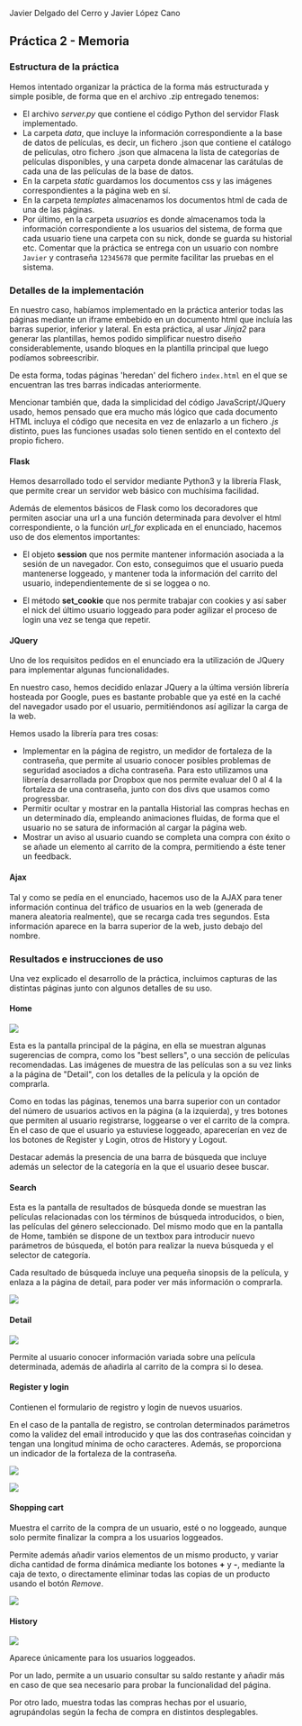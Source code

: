 Javier Delgado del Cerro y Javier López Cano

## Práctica 2 - Memoria

### Estructura de la práctica

Hemos intentado organizar la práctica de la forma más estructurada y simple posible, de forma que en el archivo .zip entregado tenemos:

- El archivo *server.py* que contiene el código Python del servidor Flask implementado.
- La carpeta *data*, que incluye la información correspondiente a la base de datos de películas, es decir, un fichero .json que contiene el catálogo de películas, otro fichero .json que almacena la lista de categorías de películas disponibles, y una carpeta donde almacenar las carátulas de cada una de las películas de la base de datos.
- En la carpeta *static* guardamos los documentos css y las imágenes correspondientes a la página web en sí.
- En la carpeta *templates* almacenamos los documentos html de cada de una de las páginas.
- Por último, en la carpeta *usuarios* es donde almacenamos toda la información correspondiente a los usuarios del sistema, de forma que cada usuario tiene una carpeta con su nick, donde se guarda su historial etc. Comentar que la práctica se entrega con un usuario con nombre `Javier` y contraseña `12345678` que permite facilitar las pruebas en el sistema.

### Detalles de la implementación

En nuestro caso, habíamos implementado en la práctica anterior todas las páginas mediante un iframe embebido en un documento html que incluía las barras superior, inferior y lateral. En esta práctica, al usar *Jinja2* para generar las plantillas, hemos podido simplificar nuestro diseño considerablemente, usando bloques en la plantilla principal que luego podíamos sobreescribir.

De esta forma, todas páginas 'heredan' del fichero `index.html` en el que se encuentran las tres barras indicadas anteriormente.

Mencionar también que, dada la simplicidad del código JavaScript/JQuery usado, hemos pensado que era mucho más lógico que cada documento HTML incluya el código que necesita en vez de enlazarlo a un fichero *.js* distinto, pues las funciones usadas solo tienen sentido en el contexto del propio fichero.

#### Flask

Hemos desarrollado todo el servidor mediante Python3 y la librería Flask, que permite crear un servidor web básico con muchísima facilidad.

Además de elementos básicos de Flask como los decoradores que permiten asociar una url a una función determinada para devolver el html correspondiente, o la función *url_for* explicada en el enunciado, hacemos uso de dos elementos importantes:

- El objeto **session** que nos permite mantener información asociada a la sesión de un navegador. Con esto, conseguimos que el usuario pueda mantenerse loggeado, y mantener toda la información del carrito del usuario, independientemente de si se loggea o no.

- El método **set_cookie** que nos permite trabajar con cookies y así saber el nick del último usuario loggeado para poder agilizar el proceso de login una vez se tenga que repetir.

#### JQuery

Uno de los requisitos pedidos en el enunciado era la utilización de JQuery para implementar algunas funcionalidades.

En nuestro caso, hemos decidido enlazar JQuery a la última versión librería hosteada por Google, pues es bastante probable que ya esté en la caché del navegador usado por el usuario, permitiéndonos así agilizar la carga de la web.

Hemos usado la librería para tres cosas:

- Implementar en la página de registro, un medidor de fortaleza de la contraseña, que permite al usuario conocer posibles problemas de seguridad asociados a dicha contraseña. Para esto utilizamos una librería desarrollada por Dropbox que nos permite evaluar del 0 al 4 la fortaleza de una contraseña, junto con dos divs que usamos como progressbar.
- Permitir ocultar y mostrar en la pantalla Historial las compras hechas en un determinado día, empleando animaciones fluidas, de forma que el usuario no se satura de información al cargar la página web.
- Mostrar un aviso al usuario cuando se completa una compra con éxito o se añade un elemento al carrito de la compra, permitiendo a éste tener un feedback.

#### Ajax

Tal y como se pedía en el enunciado, hacemos uso de la AJAX para tener información continua del tráfico de usuarios en la web (generada de manera aleatoria realmente), que se recarga cada tres segundos. Esta información aparece en la barra superior de la web, justo debajo del nombre.





























### Resultados e instrucciones de uso

Una vez explicado el desarrollo de la práctica, incluimos capturas de las distintas páginas junto con algunos detalles de su uso.

#### Home

![](Memoria/Home.png)

Esta es la pantalla principal de la página, en ella se muestran algunas sugerencias de compra, como los "best sellers", o una sección de películas recomendadas. Las imágenes de muestra de las películas son a su vez links a la página de "Detail", con los detalles de la película y la opción de comprarla.

Como en todas las páginas, tenemos una barra superior con un contador del número de usuarios activos en la página (a la izquierda), y tres botones que permiten al usuario registrarse, loggearse o ver el carrito de la compra. En el caso de que el usuario ya estuviese loggeado, aparecerían en vez de los botones de Register y Login, otros de History y Logout.

Destacar además la presencia de una barra de búsqueda que incluye además un selector de la categoría en la que el usuario desee buscar.

#### Search

Esta es la pantalla de resultados de búsqueda donde se muestran las películas relacionadas con los términos de búsqueda introducidos, o bien, las películas del género seleccionado.
Del mismo modo que en la pantalla de Home, también se dispone de un textbox para introducir nuevo parámetros de búsqueda, el botón para realizar la nueva búsqueda y el selector de categoría. 

Cada resultado de búsqueda incluye una pequeña sinopsis de la película, y enlaza a la página de detail, para poder ver más información o comprarla.



![](Memoria/Search.png)



#### Detail

![](Memoria/Detail.png)

Permite al usuario conocer información variada sobre una película determinada, además de añadirla al carrito de la compra si lo desea.

#### Register y login

Contienen el formulario de registro y login de nuevos usuarios.

En el caso de la pantalla de registro, se controlan determinados parámetros como la validez del email introducido y que las dos contraseñas coincidan y tengan una longitud mínima de ocho caracteres. Además, se proporciona un indicador de la fortaleza de la contraseña.

![](Memoria/Register.png)

![](Memoria/Login.png)



#### Shopping cart

Muestra el carrito de la compra de un usuario, esté o no loggeado, aunque solo permite finalizar la compra a los usuarios loggeados.

Permite además añadir varios elementos de un mismo producto, y variar dicha cantidad de forma dinámica mediante los botones **+** y **-**, mediante la caja de texto, o directamente eliminar todas las copias de un producto usando el botón *Remove*.

![](Memoria/ShoppingCart.png)



#### History

![](Memoria/History.png)

Aparece únicamente para los usuarios loggeados.

Por un lado, permite a un usuario consultar su saldo restante y añadir más en caso de que sea necesario para probar la funcionalidad del página.

Por otro lado, muestra todas las compras hechas por el usuario, agrupándolas según la fecha de compra en distintos desplegables.